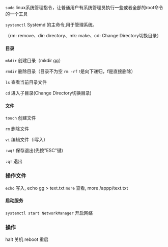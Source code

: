 ﻿ ``sudo`` linux系统管理指令，让普通用户有系统管理员执行一些或者全部的root命令的一个工具

 ``systemctl`` Systemd 的主命令,用于管理系统。

（rm: remove、dir: directory、mk: make、cd: Change Directory切换目录）


#### 目录
 ``mkdir`` 创建目录（mkdir gg）

 ``rmdir`` 删除目录（目录不为空 ``rm -rf`` r是向下递归，f是直接删除）

 ``ls`` 查看当前目录文件

 ``cd`` 进入子目录(Change Directory切换目录)




#### 文件
 ``touch``  创建文件

 ``rm`` 删除文件

 ``vi``    编辑文件（i写入）

 ``:wq!``   保存退出(先按"ESC"键)

 ``:q!``    退出

### 操作文件 
``echo``  写入, echo gg > text.txt
``more``  查看, more /appp/text.txt



#### 启动服务
``systemctl start NetworkManager`` 开启网络


### 操作
halt 关机
reboot 重启

